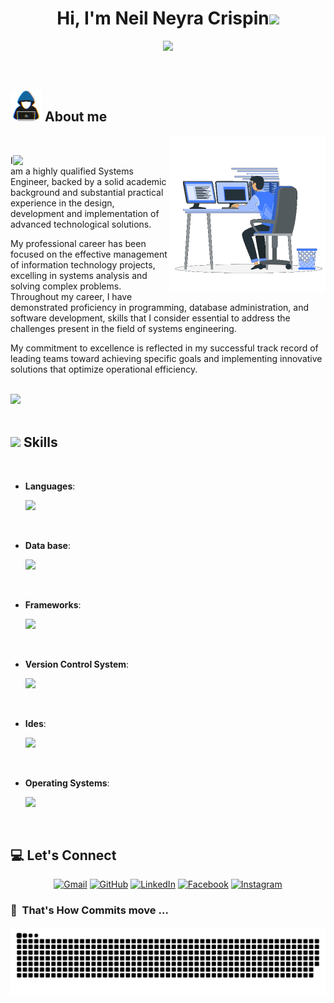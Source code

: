 <!-- SALUDO  + NOMBRE  -->
<h1 align="center"><b>Hi, I'm Neil Neyra Crispin</b><img src="https://media.giphy.com/media/hvRJCLFzcasrR4ia7z/giphy.gif" width="35"></h1>
  

<!-- BANNER DE PRESENTACION  -->
<p align="center">
	 <a href="https://github.com/DenverCoder1/readme-typing-svg"><img src="https://readme-typing-svg.herokuapp.com?font=Time+New+Roman&color=cyan&size=25&center=true&vCenter=true&width=600&height=100&lines=Systems+Engineer;Information+Systems+Development;Project+management;Informatic+security"></a>
</p>
<br>


<!-- SOBRE MI - DESCRIPCION -->	
## <picture><img src = "https://github.com/0xAbdulKhalid/0xAbdulKhalid/raw/main/assets/mdImages/about_me.gif" width = 50px></picture> **About me**
<picture> <img align="right" src="https://github.com/0xAbdulKhalid/0xAbdulKhalid/raw/main/assets/mdImages/Right_Side.gif" width = 250px></picture>
<br>


<picture> <img align="right" src="https://github.com/7oSkaaa/7oSkaaa/blob/main/Images/Right_Side.gif?raw=true" width = 250px></picture>
<!-- EXAMPLE : - Soy ingeniero de sistemas  -->
I am a highly qualified Systems Engineer, backed by a solid academic background and substantial practical experience in the design, development and implementation of advanced technological solutions.

My professional career has been focused on the effective management of information technology projects, excelling in systems analysis and solving complex problems. Throughout my career, I have demonstrated proficiency in programming, database administration, and software development, skills that I consider essential to address the challenges present in the field of systems engineering.

My commitment to excellence is reflected in my successful track record of leading teams toward achieving specific goals and implementing innovative solutions that optimize operational efficiency.
<br><br>



<!-- SKILL - HYABILIDADES -->	
<img src="https://user-images.githubusercontent.com/73097560/115834477-dbab4500-a447-11eb-908a-139a6edaec5c.gif"><br><br>
## <img src="https://media2.giphy.com/media/QssGEmpkyEOhBCb7e1/giphy.gif?cid=ecf05e47a0n3gi1bfqntqmob8g9aid1oyj2wr3ds3mg700bl&rid=giphy.gif" width ="25"><b> Skills</b>
<br>
<p align="center">
	
- **Languages**:
    <p align="letf">
  	<a href="https://skillicons.dev">
    		<img src="https://skillicons.dev/icons?i=cs,cpp,py,php,java,js,html,css,kotlin" />
  	</a>
    </p>

<br>   
    
- **Data base**:
    <p align="letf">
  	<a href="https://skillicons.dev">
    		<img src="https://skillicons.dev/icons?i=mysql,postgres,sqlite" />
  	</a>
    </p>

<br>

- **Frameworks**:

     <p align="letf">
  	<a href="https://skillicons.dev">
    		<img src="https://skillicons.dev/icons?i=laravel,vue" />
  	</a>
    </p>
    
<br>

- **Version Control System**:
   <p align="letf">
  	<a href="https://skillicons.dev">
    		<img src="https://skillicons.dev/icons?i=git,github" />
  	</a>
    </p>

<br>

- **Ides**:

     <p align="letf">
  	<a href="https://skillicons.dev">
    		<img src="https://skillicons.dev/icons?i=visualstudio,atom,eclipse" />
  	</a>
    </p>
    
<br>

- **Operating Systems**:

     <p align="letf">
  	<a href="https://skillicons.dev">
    		<img src="https://skillicons.dev/icons?i=linux,ubuntu,windows,debia" />
  	</a>
    </p>
    
<br>
 
</p>


## 💻 Let's Connect
<p align="center">
	<a href="mailto:neyraomar94@gmail.com"><img src="https://img.icons8.com/bubbles/50/000000/gmail.png" alt="Gmail"/></a>
	<a href="https://github.com/Neycris"><img src="https://img.icons8.com/bubbles/50/000000/github.png" alt="GitHub"/></a>
	<a href="#"><img src="https://img.icons8.com/bubbles/50/000000/linkedin.png" alt="LinkedIn"/></a>
	<a href="https://www.facebook.com/omarneyra17"><img src="https://img.icons8.com/bubbles/50/000000/facebook-new.png" alt="Facebook"/></a>
	<a href="https://instagram.com/omarneyr17"><img src="https://img.icons8.com/bubbles/50/000000/instagram.png" alt="Instagram"/></a>

</p>


### 🐍 &nbsp;That's How Commits move ...

<div align="center">
  <a href="https://github.com/Adityakanoi2001/">
  <img src="https://github.com/1999AZZAR/1999AZZAR/blob/readme/resources/img/grid-snake.svg"
       alt="snake" /></a>
</div>
